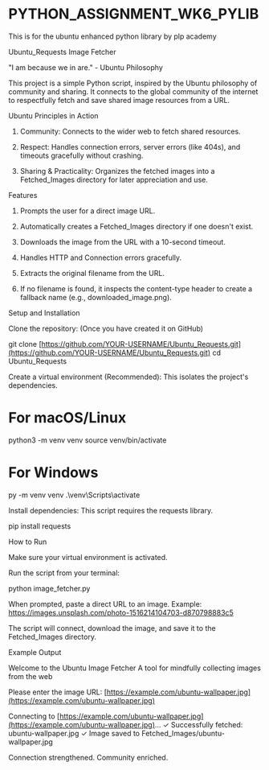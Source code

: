 # PYTHON_ASSIGNMENT_WK6_PYLIB
This is for the ubuntu enhanced python library by plp academy 

Ubuntu_Requests Image Fetcher

"I am because we in are." - Ubuntu Philosophy

This project is a simple Python script, inspired by the Ubuntu philosophy of community and sharing. It connects to the global community of the internet to respectfully fetch and save shared image resources from a URL.


Ubuntu Principles in Action

1. Community: Connects to the wider web to fetch shared resources.

2. Respect: Handles connection errors, server errors (like 404s), and timeouts gracefully without crashing.

3. Sharing & Practicality: Organizes the fetched images into a Fetched_Images directory for later appreciation and use.


Features

1. Prompts the user for a direct image URL.

2. Automatically creates a Fetched_Images directory if one doesn't exist.

3. Downloads the image from the URL with a 10-second timeout.

4. Handles HTTP and Connection errors gracefully.

5. Extracts the original filename from the URL.

6. If no filename is found, it inspects the content-type header to create a fallback name (e.g., downloaded_image.png).


Setup and Installation

Clone the repository:
(Once you have created it on GitHub)

git clone [https://github.com/YOUR-USERNAME/Ubuntu_Requests.git](https://github.com/YOUR-USERNAME/Ubuntu_Requests.git)
cd Ubuntu_Requests

Create a virtual environment (Recommended): This isolates the project's dependencies.

# For macOS/Linux
python3 -m venv venv
source venv/bin/activate

# For Windows
py -m venv venv
.\venv\Scripts\activate

Install dependencies:
This script requires the requests library.

pip install requests


How to Run

Make sure your virtual environment is activated.

Run the script from your terminal:

python image_fetcher.py

When prompted, paste a direct URL to an image.
Example: https://images.unsplash.com/photo-1516214104703-d870798883c5

The script will connect, download the image, and save it to the Fetched_Images directory.

Example Output

Welcome to the Ubuntu Image Fetcher
A tool for mindfully collecting images from the web

Please enter the image URL: [https://example.com/ubuntu-wallpaper.jpg](https://example.com/ubuntu-wallpaper.jpg)

Connecting to [https://example.com/ubuntu-wallpaper.jpg](https://example.com/ubuntu-wallpaper.jpg)...
✓ Successfully fetched: ubuntu-wallpaper.jpg
✓ Image saved to Fetched_Images/ubuntu-wallpaper.jpg

Connection strengthened. Community enriched.
